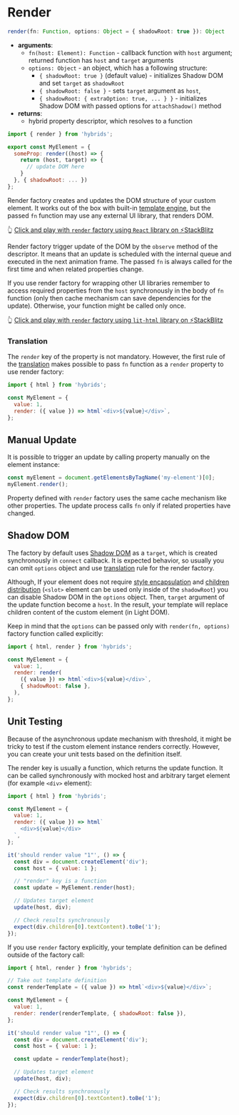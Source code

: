 # Render

```typescript
render(fn: Function, options: Object = { shadowRoot: true }): Object
```

* **arguments**:
  * `fn(host: Element): Function` - callback function with `host` argument; returned function has `host` and `target` arguments
  * `options: Object` - an object, which has a following structure:
    * `{ shadowRoot: true }` (default value) - initializes Shadow DOM and set `target` as `shadowRoot`
    * `{ shadowRoot: false }` - sets `target` argument as `host`,
    * `{ shadowRoot: { extraOption: true, ... } }` - initializes Shadow DOM with passed options for `attachShadow()` method
* **returns**:
  * hybrid property descriptor, which resolves to a function

```javascript
import { render } from 'hybrids';

export const MyElement = {
  someProp: render((host) => {
    return (host, target) => {
      // update DOM here
    }
  }, { shadowRoot: ... })
};
```

Render factory creates and updates the DOM structure of your custom element. It works out of the box with built-in [template engine](../template-engine/introduction.md), but the passed `fn` function may use any external UI library, that renders DOM.

👆 [Click and play with `render` factory using  `React` library on ⚡StackBlitz](https://stackblitz.com/edit/hybrids-react-counter?file=react-counter.js)

Render factory trigger update of the DOM by the `observe` method of the descriptor. It means that an update is scheduled with the internal queue and executed in the next animation frame. The passed `fn` is always called for the first time and when related properties change.

If you use render factory for wrapping other UI libraries remember to access required properties from the `host` synchronously in the body of `fn` function (only then cache mechanism can save dependencies for the update). Otherwise, your function might be called only once.

👆 [Click and play with `render` factory using  `lit-html` library on ⚡StackBlitz](https://stackblitz.com/edit/hybrids-lit-html-counter?file=lit-counter.js)

### Translation

The `render` key of the property is not mandatory. However, the first rule of the [translation](../core-concepts/translation.md) makes possible to pass `fn` function as a `render` property to use render factory:

```javascript
import { html } from 'hybrids';

const MyElement = {
  value: 1,
  render: ({ value }) => html`<div>${value}</div>`,
};
```

## Manual Update

It is possible to trigger an update by calling property manually on the element instance:

```javascript
const myElement = document.getElementsByTagName('my-element')[0];
myElement.render();
```

Property defined with `render` factory uses the same cache mechanism like other properties. The update process calls `fn` only if related properties have changed.

## Shadow DOM

The factory by default uses [Shadow DOM](https://developer.mozilla.org/docs/Web/Web_Components/Using_shadow_DOM) as a `target`, which is created synchronously in `connect` callback. It is expected behavior, so usually you can omit `options` object and use [translation](../core-concepts/translation.md) rule for the render factory.

Although, If your element does not require [style encapsulation](https://developers.google.com/web/fundamentals/web-components/shadowdom#styling) and [children distribution](https://developers.google.com/web/fundamentals/web-components/shadowdom#composition_slot) (`<slot>` element can be used only inside of the `shadowRoot`) you can disable Shadow DOM in the `options` object. Then, `target` argument of the update function become a `host`. In the result, your template will replace children content of the custom element (in Light DOM).

Keep in mind that the `options` can be passed only with `render(fn, options)` factory function called explicitly:

```javascript
import { html, render } from 'hybrids';

const MyElement = {
  value: 1,
  render: render(
    ({ value }) => html`<div>${value}</div>`,
    { shadowRoot: false },
  ),
};
```

## Unit Testing

Because of the asynchronous update mechanism with threshold, it might be tricky to test if the custom element instance renders correctly. However, you can create your unit tests based on the definition itself.

The render key is usually a function, which returns the update function. It can be called synchronously with mocked host and arbitrary target element (for example `<div>` element):

```javascript
import { html } from 'hybrids';

const MyElement = {
  value: 1,
  render: ({ value }) => html`
    <div>${value}</div>
  `,
};

it('should render value "1"', () => {
  const div = document.createElement('div');
  const host = { value: 1 };

  // "render" key is a function
  const update = MyElement.render(host);

  // Updates target element
  update(host, div);

  // Check results synchronously
  expect(div.children[0].textContent).toBe('1');
});
```

If you use `render` factory explicitly, your template definition can be defined outside of the factory call:

```javascript
import { html, render } from 'hybrids';

// Take out template definition
const renderTemplate = ({ value }) => html`<div>${value}</div>`;

const MyElement = {
  value: 1,
  render: render(renderTemplate, { shadowRoot: false }),
};

it('should render value "1"', () => {
  const div = document.createElement('div');
  const host = { value: 1 };

  const update = renderTemplate(host);

  // Updates target element
  update(host, div);

  // Check results synchronously
  expect(div.children[0].textContent).toBe('1');
});
```